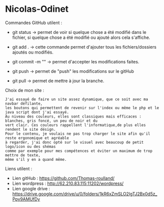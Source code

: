 # Nicolas-Odinet

Commandes GitHub utilent : 

- git status -> permet de voir si quelque chose a été modifié dans le fichier, si quelque chose
a été modifié ou ajouté alors cela s'affiche.

- git add . -> cette commande permet d'ajouter tous les fichiers/dossiers ajoutés ou modifiés.

- git commit -m "" -> permet d'accepter les modifications faites.

- git push -> permet de "push" les modifications sur le gitHub 

- git pull -> permet de mettre à jour la branche.

Choix de mon site :

	J'ai essayé de faire un site assez dynamique, que ce soit avec ma navbar défilante,
	les boutons qui permettent de revenir sur l'index ou même le php et le java script dont j'ai essayé. 
	Au niveau des couleurs, elles sont classiques mais efficaces : blanches, gris foncé, un peu de noir et du
	vert clair. Ces couleurs rappellent l'informatique,de plus elles rendent le site désign. 
	Pour le contenu, je voulais ne pas trop charger le site afin qu'il reste ergonomique et agréable 
	à regarder, j'ai donc opté sur le visuel avec beaucoup de petit logo/icon ou des shémas 
	comme par exemple pour mes compétences et éviter un maximum de trop mettre de texte, 
	même s'il y en a quand même.

Liens utilent : 

- Lien gitHub : https://github.com/Thomas-roulland/
- Lien wordpress : http://62.210.83.115:11202/wordpress/
- Lien google drive : https://drive.google.com/drive/u/0/folders/1kR6xZmSLO2lgTJ2Bx0d5z_Ppy9AMUfDy

